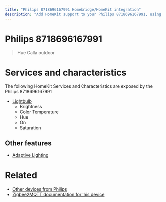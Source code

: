 ```yaml
---
title: "Philips 8718696167991 Homebridge/HomeKit integration"
description: "Add HomeKit support to your Philips 8718696167991, using Homebridge, Zigbee2MQTT and homebridge-z2m."
---
```

<!---
This file has been GENERATED using src/docgen/docgen.ts
DO NOT EDIT THIS FILE MANUALLY!
-->
# Philips 8718696167991
> Hue Calla outdoor


# Services and characteristics
The following HomeKit Services and Characteristics are exposed by
the Philips 8718696167991

* [Lightbulb](../../light.md)
  * Brightness
  * Color Temperature
  * Hue
  * On
  * Saturation


## Other features
* [Adaptive Lighting](../../light.md)


# Related
* [Other devices from Philips](../index.md#philips)
* [Zigbee2MQTT documentation for this device](https://www.zigbee2mqtt.io/devices/8718696167991.html)